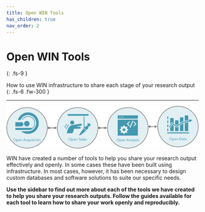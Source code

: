 ```yaml
---
title: Open WIN Tools
has_children: true
nav_order: 2
---
```


# Open WIN Tools
{: .fs-9 }

How to use WIN infrastructure to share each stage of your research output
{: .fs-6 .fw-300 }

---

![tools](img/img-tools.png)

WIN have created a number of tools to help you share your research output effectively and openly. In some cases these have been built using infrastructure. In most cases, however, it has been necessary to design custom databases and software solutions to suite our specific needs.

**Use the sidebar to find out more about each of the tools we have created to help you share your research outputs. Follow the guides available for each tool to learn how to share your work openly and reproducibly.**
